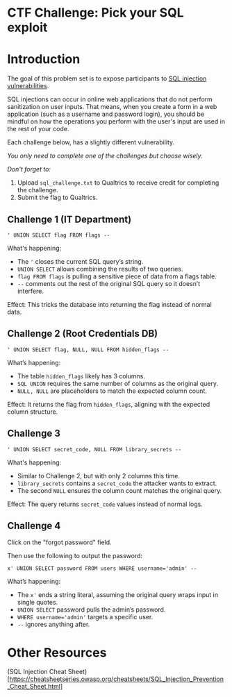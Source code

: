 # CTF Challenge: Pick your SQL exploit
# Introduction

The goal of this problem set is to expose participants to [SQL injection vulnerabilities](https://owasp.org/www-community/attacks/SQL_Injection).

SQL injections can occur in online web applications that do not perform sanitization on user inputs. That means, when you create a form in a web application (such as a username and password login), you should be mindful on how the operations you perform with the user's input are used in the rest of your code.

Each challenge below, has a slightly different vulnerability.

*You only need to complete one of the challenges but choose wisely.*

*Don't forget to:*

1. Upload `sql_challenge.txt` to Qualtrics to receive credit for completing the challenge.
2. Submit the flag to Qualtrics.


## Challenge 1 (IT Department)

```
' UNION SELECT flag FROM flags --
```

What's happening:

- The `'` closes the current SQL query’s string.
- `UNION SELECT` allows combining the results of two queries.
- `flag FROM flags` is pulling a sensitive piece of data from a flags table.
- `--` comments out the rest of the original SQL query so it doesn’t interfere.

Effect: This tricks the database into returning the flag instead of normal data.



## Challenge 2 (Root Credentials DB)
```
' UNION SELECT flag, NULL, NULL FROM hidden_flags --
```

What’s happening:

- The table `hidden_flags` likely has 3 columns.
- `SQL UNION` requires the same number of columns as the original query.
- `NULL, NULL` are placeholders to match the expected column count.

Effect: It returns the flag from `hidden_flags`, aligning with the expected column structure.

## Challenge 3 

```
' UNION SELECT secret_code, NULL FROM library_secrets --
```

What's happening:

- Similar to Challenge 2, but with only 2 columns this time.
- `library_secrets` contains a `secret_code` the attacker wants to extract.
- The second `NULL` ensures the column count matches the original query.

Effect: The query returns `secret_code` values instead of normal logs.

## Challenge 4 

Click on the "forgot password" field.

Then use the following to output the password:

```
x' UNION SELECT password FROM users WHERE username='admin' --
```

What’s happening:
- The `x'` ends a string literal, assuming the original query wraps input in single quotes.
- `UNION SELECT` password pulls the admin’s password.
- `WHERE username='admin'` targets a specific user.
- `--` ignores anything after.



# Other Resources

(SQL Injection Cheat Sheet)[https://cheatsheetseries.owasp.org/cheatsheets/SQL_Injection_Prevention_Cheat_Sheet.html]
